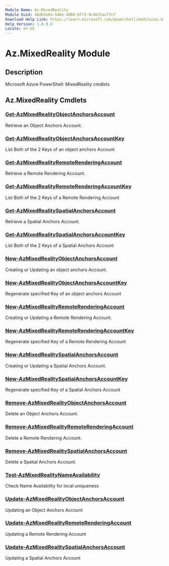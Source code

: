```yaml
---
Module Name: Az.MixedReality
Module Guid: 4bdb5e8a-54be-4080-8f73-9c4e31acf7c7
Download Help Link: https://learn.microsoft.com/powershell/module/az.mixedreality
Help Version: 1.0.0.0
Locale: en-US
---
```


# Az.MixedReality Module
## Description
Microsoft Azure PowerShell: MixedReality cmdlets

## Az.MixedReality Cmdlets
### [Get-AzMixedRealityObjectAnchorsAccount](Get-AzMixedRealityObjectAnchorsAccount.md)
Retrieve an Object Anchors Account.

### [Get-AzMixedRealityObjectAnchorsAccountKey](Get-AzMixedRealityObjectAnchorsAccountKey.md)
List Both of the 2 Keys of an object anchors Account

### [Get-AzMixedRealityRemoteRenderingAccount](Get-AzMixedRealityRemoteRenderingAccount.md)
Retrieve a Remote Rendering Account.

### [Get-AzMixedRealityRemoteRenderingAccountKey](Get-AzMixedRealityRemoteRenderingAccountKey.md)
List Both of the 2 Keys of a Remote Rendering Account

### [Get-AzMixedRealitySpatialAnchorsAccount](Get-AzMixedRealitySpatialAnchorsAccount.md)
Retrieve a Spatial Anchors Account.

### [Get-AzMixedRealitySpatialAnchorsAccountKey](Get-AzMixedRealitySpatialAnchorsAccountKey.md)
List Both of the 2 Keys of a Spatial Anchors Account

### [New-AzMixedRealityObjectAnchorsAccount](New-AzMixedRealityObjectAnchorsAccount.md)
Creating or Updating an object anchors Account.

### [New-AzMixedRealityObjectAnchorsAccountKey](New-AzMixedRealityObjectAnchorsAccountKey.md)
Regenerate specified Key of an object anchors Account

### [New-AzMixedRealityRemoteRenderingAccount](New-AzMixedRealityRemoteRenderingAccount.md)
Creating or Updating a Remote Rendering Account.

### [New-AzMixedRealityRemoteRenderingAccountKey](New-AzMixedRealityRemoteRenderingAccountKey.md)
Regenerate specified Key of a Remote Rendering Account

### [New-AzMixedRealitySpatialAnchorsAccount](New-AzMixedRealitySpatialAnchorsAccount.md)
Creating or Updating a Spatial Anchors Account.

### [New-AzMixedRealitySpatialAnchorsAccountKey](New-AzMixedRealitySpatialAnchorsAccountKey.md)
Regenerate specified Key of a Spatial Anchors Account

### [Remove-AzMixedRealityObjectAnchorsAccount](Remove-AzMixedRealityObjectAnchorsAccount.md)
Delete an Object Anchors Account.

### [Remove-AzMixedRealityRemoteRenderingAccount](Remove-AzMixedRealityRemoteRenderingAccount.md)
Delete a Remote Rendering Account.

### [Remove-AzMixedRealitySpatialAnchorsAccount](Remove-AzMixedRealitySpatialAnchorsAccount.md)
Delete a Spatial Anchors Account.

### [Test-AzMixedRealityNameAvailability](Test-AzMixedRealityNameAvailability.md)
Check Name Availability for local uniqueness

### [Update-AzMixedRealityObjectAnchorsAccount](Update-AzMixedRealityObjectAnchorsAccount.md)
Updating an Object Anchors Account

### [Update-AzMixedRealityRemoteRenderingAccount](Update-AzMixedRealityRemoteRenderingAccount.md)
Updating a Remote Rendering Account

### [Update-AzMixedRealitySpatialAnchorsAccount](Update-AzMixedRealitySpatialAnchorsAccount.md)
Updating a Spatial Anchors Account

